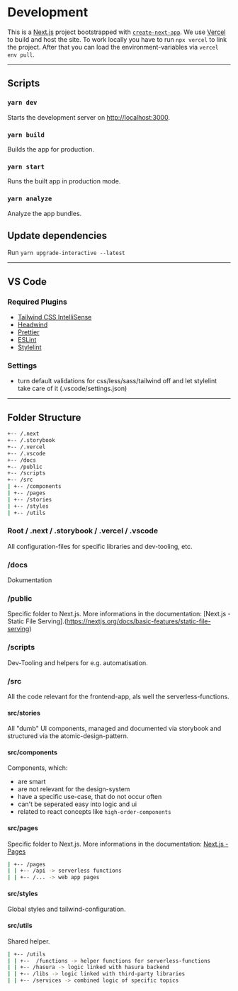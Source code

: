 # Development

This is a [Next.js](https://nextjs.org/) project bootstrapped with [`create-next-app`](https://github.com/vercel/next.js/tree/canary/packages/create-next-app).
We use [Vercel](https://vercel.com) to build and host the site. To work locally you have to run `npx vercel` to link the project. After that you can load the
environment-variables via `vercel env pull`.

---

## Scripts

### `yarn dev`

Starts the development server on [http://localhost:3000](http://localhost:3000).

### `yarn build`

Builds the app for production.

### `yarn start`

Runs the built app in production mode.

### `yarn analyze`

Analyze the app bundles.

## Update dependencies
 
Run `yarn upgrade-interactive --latest`

---

## VS Code

### Required Plugins

- [Tailwind CSS IntelliSense](https://marketplace.visualstudio.com/items?itemName=bradlc.vscode-tailwindcss)
- [Headwind](https://marketplace.visualstudio.com/items?itemName=heybourn.headwind)
- [Prettier](https://marketplace.visualstudio.com/items?itemName=esbenp.prettier-vscode)
- [ESLint](https://marketplace.visualstudio.com/items?itemName=dbaeumer.vscode-eslint)
- [Stylelint](https://marketplace.visualstudio.com/items?itemName=stylelint.vscode-stylelint)

### Settings

- turn default validations for css/less/sass/tailwind off and let stylelint take care of it (.vscode/settings.json)

---

## Folder Structure

```zsh
+-- /.next
+-- /.storybook
+-- /.vercel
+-- /.vscode
+-- /docs
+-- /public
+-- /scripts
+-- /src
| +-- /components
| +-- /pages
| +-- /stories  
| +-- /styles
| +-- /utils
```

### Root / .next / .storybook / .vercel / .vscode

All configuration-files for specific libraries and dev-tooling, etc.

### /docs

Dokumentation

### /public

Specific folder to Next.js. More informations in the documentation: [Next.js - Static File Serving].(https://nextjs.org/docs/basic-features/static-file-serving)

### /scripts

Dev-Tooling and helpers for e.g. automatisation.

### /src

All the code relevant for the frontend-app, als well the serverless-functions.

#### **src/stories**

All "dumb" UI components, managed and documented via storybook and structured via the atomic-design-pattern.

#### **src/components**

Components, which:
- are smart
- are not relevant for the design-system
- have a specific use-case, that do not occur often
- can't be seperated easy into logic and ui
- related to react concepts like `high-order-components`

#### **src/pages**

Specific folder to Next.js. More informations in the documentation: [Next.js - Pages](https://nextjs.org/docs/basic-features/pages)

```zsh
| +-- /pages
| | +-- /api -> serverless functions
| | +-- /... -> web app pages
```

#### **src/styles**

Global styles and tailwind-configuration.

#### **src/utils**

Shared helper.

```zsh
| +-- /utils
| | +--  /functions -> helper functions for serverless-functions
| | +-- /hasura -> logic linked with hasura backend
| | +-- /libs -> logic linked with third-party libraries
| | +-- /services -> combined logic of specific topics
```
